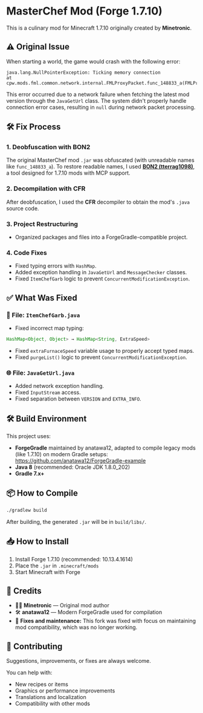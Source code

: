 # **MasterChef Mod (Forge 1.7.10)**

This is a culinary mod for Minecraft 1.7.10 originally created by **Minetronic**.

## **⚠️ Original Issue**

When starting a world, the game would crash with the following error:
```
java.lang.NullPointerException: Ticking memory connection 
at cpw.mods.fml.common.network.internal.FMLProxyPacket.func_148833_a(FMLProxyPacket.java:101)
```

This error occurred due to a network failure when fetching the latest mod version through the `JavaGetUrl` class. The system didn't properly handle connection error cases, resulting in `null` during network packet processing.

## **🛠️ Fix Process**

### 1. **Deobfuscation with BON2**
The original MasterChef mod `.jar` was obfuscated (with unreadable names like `func_148833_a`). To restore readable names, I used **[BON2 (tterrag1098)](https://github.com/tterrag1098/BON2/releases)**, a tool designed for 1.7.10 mods with MCP support.

### 2. **Decompilation with CFR**
After deobfuscation, I used the **CFR** decompiler to obtain the mod's `.java` source code.

### 3. **Project Restructuring**
* Organized packages and files into a ForgeGradle-compatible project.

### 4. **Code Fixes**
* Fixed typing errors with `HashMap`.
* Added exception handling in `JavaGetUrl` and `MessageChecker` classes.
* Fixed `ItemChefGarb` logic to prevent `ConcurrentModificationException`.

## **✅ What Was Fixed**

### **🔧 File: `ItemChefGarb.java`**
* Fixed incorrect map typing:
```java
HashMap<Object, Object> → HashMap<String, ExtraSpeed>
```
* Fixed `extraFurnaceSpeed` variable usage to properly accept typed maps.
* Fixed `purgeList()` logic to prevent `ConcurrentModificationException`.

### **🌐 File: `JavaGetUrl.java`**
* Added network exception handling.
* Fixed `InputStream` access.
* Fixed separation between `VERSION` and `EXTRA_INFO`.

## **🛠️ Build Environment**

This project uses:
* **ForgeGradle** maintained by anatawa12, adapted to compile legacy mods (like 1.7.10) on modern Gradle setups: https://github.com/anatawa12/ForgeGradle-example
* **Java 8** (recommended: Oracle JDK 1.8.0_202)
* **Gradle 7.x+**

## **📦 How to Compile**

```bash
./gradlew build
```

After building, the generated `.jar` will be in `build/libs/`.

## **📥 How to Install**

1. Install Forge 1.7.10 (recommended: 10.13.4.1614)
2. Place the `.jar` in `.minecraft/mods`
3. Start Minecraft with Forge

## **👥 Credits**

* 👨‍🍳 **Minetronic** — Original mod author
* 🛠️ **anatawa12** — Modern ForgeGradle used for compilation
* 🔁 **Fixes and maintenance:** This fork was fixed with focus on maintaining mod compatibility, which was no longer working.

## **🤝 Contributing**

Suggestions, improvements, or fixes are always welcome.

You can help with:
* New recipes or items
* Graphics or performance improvements
* Translations and localization
* Compatibility with other mods
